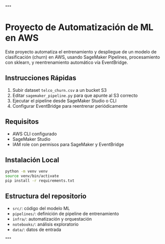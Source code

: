 """
# Proyecto de Automatización de ML en AWS

Este proyecto automatiza el entrenamiento y despliegue de un modelo de clasificación (churn) en AWS, usando SageMaker Pipelines, procesamiento con sklearn, y reentrenamiento automático vía EventBridge.

## Instrucciones Rápidas

1. Subir dataset `telco_churn.csv` a un bucket S3
2. Editar `sagemaker_pipeline.py` para que apunte al S3 correcto
3. Ejecutar el pipeline desde SageMaker Studio o CLI
4. Configurar EventBridge para reentrenar periódicamente

## Requisitos

- AWS CLI configurado
- SageMaker Studio
- IAM role con permisos para SageMaker y EventBridge

## Instalación Local

```bash
python -m venv venv
source venv/bin/activate
pip install -r requirements.txt
```

## Estructura del repositorio

- `src/`: código del modelo ML
- `pipelines/`: definición de pipeline de entrenamiento
- `infra/`: automatización y orquestación
- `notebooks/`: análisis exploratorio
- `data/`: datos de entrada

"""
